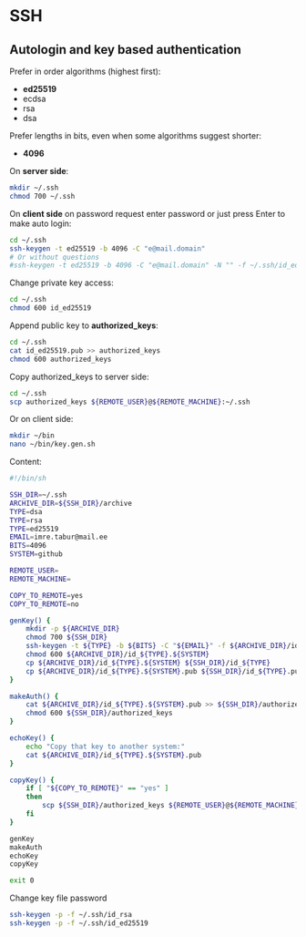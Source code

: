 # SSH

## Autologin and key based authentication

Prefer in order algorithms (highest first):

* **ed25519**
* ecdsa
* rsa
* dsa

Prefer lengths in bits, even when some algorithms suggest shorter:

* **4096**

On **server side**:

```sh
mkdir ~/.ssh
chmod 700 ~/.ssh
```

On **client side** on password request enter password or just press Enter to make auto login:

```sh
cd ~/.ssh
ssh-keygen -t ed25519 -b 4096 -C "e@mail.domain"
# Or without questions
#ssh-keygen -t ed25519 -b 4096 -C "e@mail.domain" -N "" -f ~/.ssh/id_ed25519
```

Change private key access:

```sh
cd ~/.ssh
chmod 600 id_ed25519
```

Append public key to **authorized_keys**:

```sh
cd ~/.ssh
cat id_ed25519.pub >> authorized_keys
chmod 600 authorized_keys
```

Copy authorized_keys to server side:

```sh
cd ~/.ssh
scp authorized_keys ${REMOTE_USER}@${REMOTE_MACHINE}:~/.ssh
```

Or on client side:

```sh
mkdir ~/bin
nano ~/bin/key.gen.sh
```

Content:

```sh
#!/bin/sh

SSH_DIR=~/.ssh
ARCHIVE_DIR=${SSH_DIR}/archive
TYPE=dsa
TYPE=rsa
TYPE=ed25519
EMAIL=imre.tabur@mail.ee
BITS=4096
SYSTEM=github

REMOTE_USER=
REMOTE_MACHINE=

COPY_TO_REMOTE=yes
COPY_TO_REMOTE=no

genKey() {
    mkdir -p ${ARCHIVE_DIR}
    chmod 700 ${SSH_DIR}
    ssh-keygen -t ${TYPE} -b ${BITS} -C "${EMAIL}" -f ${ARCHIVE_DIR}/id_${TYPE}.${SYSTEM}
    chmod 600 ${ARCHIVE_DIR}/id_${TYPE}.${SYSTEM}
    cp ${ARCHIVE_DIR}/id_${TYPE}.${SYSTEM} ${SSH_DIR}/id_${TYPE}
    cp ${ARCHIVE_DIR}/id_${TYPE}.${SYSTEM}.pub ${SSH_DIR}/id_${TYPE}.pub
}

makeAuth() {
    cat ${ARCHIVE_DIR}/id_${TYPE}.${SYSTEM}.pub >> ${SSH_DIR}/authorized_keys
    chmod 600 ${SSH_DIR}/authorized_keys
}

echoKey() {
    echo "Copy that key to another system:"
    cat ${ARCHIVE_DIR}/id_${TYPE}.${SYSTEM}.pub
}

copyKey() {
    if [ "${COPY_TO_REMOTE}" == "yes" ]
    then
        scp ${SSH_DIR}/authorized_keys ${REMOTE_USER}@${REMOTE_MACHINE}:~/.ssh
    fi
}

genKey
makeAuth
echoKey
copyKey

exit 0
```

Change key file password

```sh
ssh-keygen -p -f ~/.ssh/id_rsa
ssh-keygen -p -f ~/.ssh/id_ed25519
```
